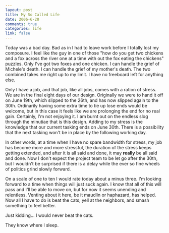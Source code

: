 ```yaml
--- 
layout: post
title: My So Called Life
date: 2006-6-20
comments: true
categories: life
link: false
---
```

Today was a bad day. Bad as in I had to leave work before I totally lost my composure. I feel like the guy in one of those "how do you get two chickens and a fox across the river one at a time with out the fox eating the chickens" puzzles. Only I've got two foxes and one chicken. I can handle the grief of Michele's death. I can handle the grief of my mother's death. The two combined takes me right up to my limit. I have no freeboard left for anything else.

Only I have a job, and that job, like all jobs, comes with a ration of stress. We are in the final eight days of our design. Originally we were to hand it off on June 19th,  which slipped to the 26th, and has now slipped again to the 30th. Ordinarily having some extra time to tie up lose ends would be welcome, but in this case it feels like we are prolonging the end for no real gain. Certainly, I'm not enjoying it. I am burnt out on the endless slog through the minutiae that is this design. Adding to my stress is the knowledge that our current tasking ends on June 30th. There is a possibility that the next tasking won't be in place by the following working day.

In other words, at a time when I have no spare bandwidth for stress, my job has become more and more stressful, the duration of the stress keeps getting extended, and after it is all said and done, it may <b>really</b> be all said and done. Now I don't expect the project team to be let go after the 30th, but I wouldn't be surprised if there is a delay while the ever so fine wheels of politics grind slowly forward.

On a scale of one to ten I would rate today about a minus three. I'm looking forward to a time when things will just suck again. I know that all of this will pass and I'll be able to move on, but for now it seems unending and relentless. Venting about it here, be it maudlin or haphazard, has helped. Now all I have to do is beat the cats, yell at the neighbors, and smash something to feel better.

Just kidding... I would never beat the cats.

They know where I sleep.
